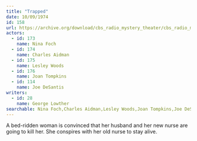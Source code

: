 ```yaml
---
title: "Trapped"
date: 10/09/1974
id: 158
url: https://archive.org/download/cbs_radio_mystery_theater/cbs_radio_mystery_theater-0151-0200.zip/cbs_radio_mystery_theater-0151-0200%2Fcbsrmt_0158_trapped.mp3
actors:  
  - id: 173
    name: Nina Foch  
  - id: 174
    name: Charles Aidman  
  - id: 175
    name: Lesley Woods  
  - id: 176
    name: Joan Tompkins  
  - id: 114
    name: Joe DeSantis
writers:  
  - id: 28
    name: George Lowther
searchable: Nina Foch,Charles Aidman,Lesley Woods,Joan Tompkins,Joe DeSantis George Lowther
---
```

A bed-ridden woman is convinced that her husband and her new nurse are going to kill her. She conspires with her old nurse to stay alive.